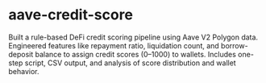 # aave-credit-score
Built a rule-based DeFi credit scoring pipeline using Aave V2 Polygon data. Engineered features like repayment ratio, liquidation count, and borrow-deposit balance to assign credit scores (0–1000) to wallets. Includes one-step script, CSV output, and analysis of score distribution and wallet behavior.
